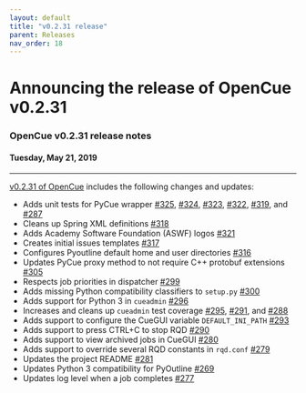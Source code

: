 ```yaml
---
layout: default
title: "v0.2.31 release"
parent: Releases
nav_order: 18
---
```


# Announcing the release of OpenCue v0.2.31

### OpenCue v0.2.31 release notes

#### Tuesday, May 21, 2019

---

[v0.2.31 of OpenCue](https://github.com/AcademySoftwareFoundation/OpenCue/releases/tag/v0.2.31)
includes the following changes and updates:

*   Adds unit tests for PyCue wrapper
    [#325](https://github.com/AcademySoftwareFoundation/OpenCue/pull/325),
    [#324](https://github.com/AcademySoftwareFoundation/OpenCue/pull/324),
    [#323](https://github.com/AcademySoftwareFoundation/OpenCue/pull/323),
    [#322](https://github.com/AcademySoftwareFoundation/OpenCue/pull/322),
    [#319](https://github.com/AcademySoftwareFoundation/OpenCue/pull/319), and
    [#287](https://github.com/AcademySoftwareFoundation/OpenCue/pull/287)
*   Cleans up Spring XML definitions
    [#318](https://github.com/AcademySoftwareFoundation/OpenCue/pull/318)
*   Adds Academy Software Foundation (ASWF) logos
    [#321](https://github.com/AcademySoftwareFoundation/OpenCue/pull/321)
*   Creates initial issues templates
    [#317](https://github.com/AcademySoftwareFoundation/OpenCue/pull/317)
*   Configures Pyoutline default home and user directories
    [#316](https://github.com/AcademySoftwareFoundation/OpenCue/pull/316)
*   Updates PyCue proxy method to not require C++ protobuf extensions
    [#305](https://github.com/AcademySoftwareFoundation/OpenCue/pull/305)
*   Respects job priorities in dispatcher
    [#299](https://github.com/AcademySoftwareFoundation/OpenCue/pull/299)
*   Adds missing Python compatibility classifiers to `setup.py`
    [#300](https://github.com/AcademySoftwareFoundation/OpenCue/pull/300)
*   Adds support for Python 3 in `cueadmin`
    [#296](https://github.com/AcademySoftwareFoundation/OpenCue/pull/296)
*   Increases and cleans up `cueadmin` test coverage
    [#295](https://github.com/AcademySoftwareFoundation/OpenCue/pull/295),
    [#291](https://github.com/AcademySoftwareFoundation/OpenCue/pull/291), and
    [#288](https://github.com/AcademySoftwareFoundation/OpenCue/pull/288)
*   Adds support to configure the CueGUI variable
    `DEFAULT_INI_PATH`
    [#293](https://github.com/AcademySoftwareFoundation/OpenCue/pull/293)
*   Adds support to press CTRL+C to stop RQD
    [#290](https://github.com/AcademySoftwareFoundation/OpenCue/pull/290)
*   Adds support to view archived jobs in CueGUI 
    [#280](https://github.com/AcademySoftwareFoundation/OpenCue/pull/280)
*   Adds support to override several RQD constants in `rqd.conf`
    [#279](https://github.com/AcademySoftwareFoundation/OpenCue/pull/279)
*   Updates the project README
    [#281](https://github.com/AcademySoftwareFoundation/OpenCue/pull/281)
*   Updates Python 3 compatibility for PyOutline
    [#269](https://github.com/AcademySoftwareFoundation/OpenCue/pull/269)
*   Updates log level when a job completes
    [#277](https://github.com/AcademySoftwareFoundation/OpenCue/pull/277)
